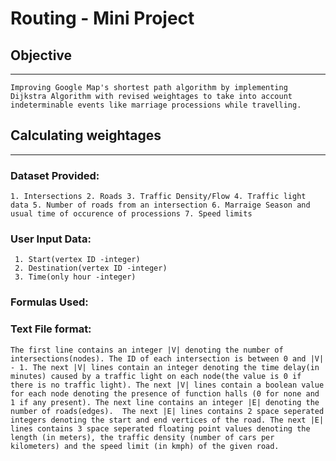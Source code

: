 # Routing - Mini Project

## Objective
---
    Improving Google Map's shortest path algorithm by implementing Dijkstra Algorithm with revised weightages to take into account indeterminable events like marriage processions while travelling.


## Calculating weightages
---
### Dataset Provided:
`
     1. Intersections
     2. Roads
     3. Traffic Density/Flow
     4. Traffic light data
     5. Number of roads from an intersection
     6. Marraige Season and usual time of occurence of processions
     7. Speed limits
`
### User Input Data:
     1. Start(vertex ID -integer)
     2. Destination(vertex ID -integer)
     3. Time(only hour -integer)
     
### Formulas Used:

### Text File format:
`
The first line contains an integer |V| denoting the number of intersections(nodes). The ID of each intersection is between 0 and |V| - 1.
The next |V| lines contain an integer denoting the time delay(in minutes) caused by a traffic light on each node(the value is 0 if there is no traffic light).
The next |V| lines contain a boolean value for each node denoting the presence of function halls (0 for none and 1 if any present).
The next line contains an integer |E| denoting the number of roads(edges). 
The next |E| lines contains 2 space seperated integers denoting the start and end vertices of the road.
The next |E| lines contains 3 space seperated floating point values denoting the length (in meters), the traffic density (number of cars per kilometers) and the speed limit (in kmph) of the given road.
`